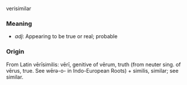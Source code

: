verisimilar
### Meaning
+ _adj_: Appearing to be true or real; probable

### Origin

From Latin vērīsimilis: vērī, genitive of vērum, truth (from neuter sing. of vērus, true. See wērə-o- in Indo-European Roots) + similis, similar; see similar.

